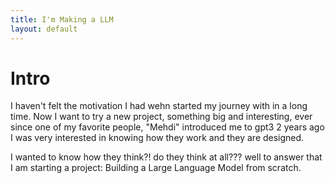 ```yaml
---
title: I'm Making a LLM
layout: default
---
```

# Intro
I haven't felt the motivation I had wehn started my journey with in a long time.
Now I want to try a new project, something big and interesting, ever since one
of my favorite people, "Mehdi" introduced me to gpt3 2 years ago I was very 
interested in knowing how they work and they are designed.

I wanted to know how they think?! do they think at all??? well to answer that 
I am starting a project: Building a Large Language Model from scratch.
